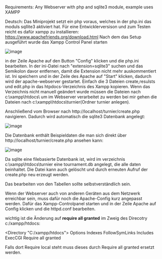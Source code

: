 Requirements:
Any Webserver with php and sqlite3 module, example uses XAMPP

Deutsch:
Das Miniprojekt setzt ein php voraus, welches in der php.ini das moduls sqllite3 aktiviert hat. 
Für eine Entwicklerversison und zum Testen reicht es dafür xampp zu installieren:
https://www.apachefriends.org/download.html
Nach dem das Setup ausgeführt wurde das Xampp Control Panel starten

![image](https://github.com/user-attachments/assets/19a42da0-cd09-459e-8622-ea1a2590531c)

in der Zeile Apache auf den Button "Config" klicken und die php.ini bearbeiten.
In der ini-Datei nach "extension=sqlite3" suchen und das Semikolon davor entfernen, damit die Extension nicht mehr auskommentiert ist.
Ini speichern und in der Zeile des Apache auf "Start" klicken, dadurch wird der apache-webserver gestartet.
Einfach die 3 Dateien create,resulsts und edit.php in das htpdocs-Verzeichnis des Xampp kopieren. Wenn das Verzeichnis nicht manuell geändert wurde 
müssen die Dateien nach c:\xampp\htdocs\ um im Webserver verarbeitet zu werden bei mir gehen die Dateien nach c:\xampp\htdocs\turnier(Ordner turnier anlegen).


Anschließend vom Browser nach http://localhost/turnier/create.php navigieren.
Dadurch wird automatisch die sqlite3 Datenbank angelegt:

![image](https://github.com/user-attachments/assets/19ece383-46dc-471d-9609-0f03c102c7a7)

Die Datenbank enthält Beispieldaten die man sich direkt über http://localhost/turnier/create.php ansehen kann:

![image](https://github.com/user-attachments/assets/582ab649-833e-43f6-a9f5-f90baf430e28)

Da sqlite eine filebasierte Datenbank ist, wird im verzeichnis c:\xampp\htdocs\turnier eine tournament.db angelegt, die alle daten beinhaltet.
Die Datei kann auch gelöscht und durch erneuten Aufruf der create.php neu erzeugt werden.

Das bearbeiten von den Tabellen sollte selbstverständlich sein.


Wenn der Webserver auch von anderen Geräten aus dem Netzwerk erreichbar sein, muss dafür noch die Apache-Config kurz angepasst werden.
Dafür das Xampp-Controlpanel starten und in der Zeile Apache auf Config klicken und die httpd.conf bearbeiten.

wichtig ist die Änderung auf **require all granted** im Zweig des Direcotry c:/xampp/htdocs:

<Directory "C:/xampp/htdocs">
    Options Indexes FollowSymLinks Includes ExecCGI
    Require all granted
</Directory>

Falls dort Require local steht muss dieses durch Require all granted ersetzt werden.
